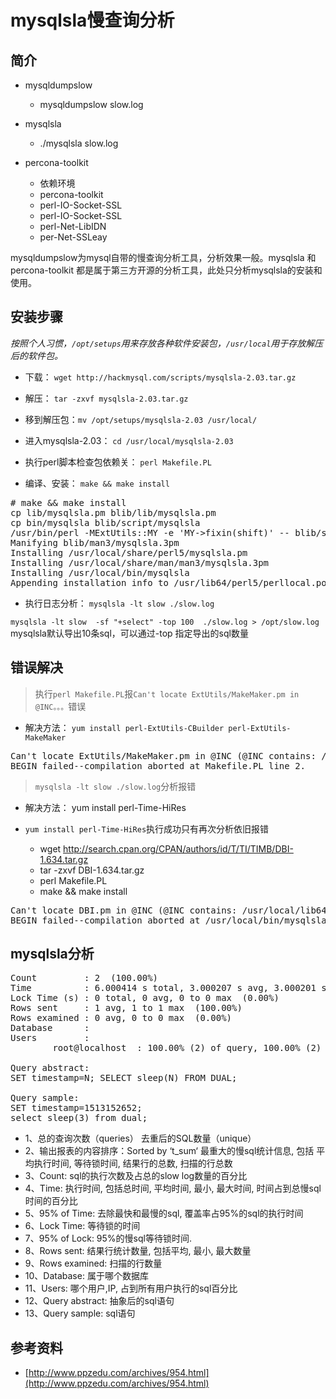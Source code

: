 # mysqlsla慢查询分析

## 简介

- mysqldumpslow
	- mysqldumpslow slow.log

- mysqlsla
	- ./mysqlsla slow.log

- percona-toolkit
	- 依赖环境
	- percona-toolkit
	- perl-IO-Socket-SSL
	- perl-IO-Socket-SSL
	- perl-Net-LibIDN
	- per-Net-SSLeay

mysqldumpslow为mysql自带的慢查询分析工具，分析效果一般。mysqlsla 和 percona-toolkit 都是属于第三方开源的分析工具，此处只分析mysqlsla的安装和使用。

## 安装步骤

*按照个人习惯，`/opt/setups`用来存放各种软件安装包，`/usr/local`用于存放解压后的软件包。*

- 下载： `wget http://hackmysql.com/scripts/mysqlsla-2.03.tar.gz`

- 解压： `tar -zxvf mysqlsla-2.03.tar.gz`

- 移到解压包：`mv /opt/setups/mysqlsla-2.03 /usr/local/`

- 进入mysqlsla-2.03： `cd /usr/local/mysqlsla-2.03`

- 执行perl脚本检查包依赖关： `perl Makefile.PL`

-  编译、安装： `make && make install`

<pre>
# make && make install
cp lib/mysqlsla.pm blib/lib/mysqlsla.pm
cp bin/mysqlsla blib/script/mysqlsla
/usr/bin/perl -MExtUtils::MY -e 'MY->fixin(shift)' -- blib/script/mysqlsla
Manifying blib/man3/mysqlsla.3pm
Installing /usr/local/share/perl5/mysqlsla.pm
Installing /usr/local/share/man/man3/mysqlsla.3pm
Installing /usr/local/bin/mysqlsla
Appending installation info to /usr/lib64/perl5/perllocal.pod
</pre>

- 执行日志分析： `mysqlsla -lt slow ./slow.log`

`mysqlsla -lt slow  -sf "+select" -top 100  ./slow.log > /opt/slow.log` mysqlsla默认导出10条sql，可以通过-top 指定导出的sql数量

## 错误解决

> 执行`perl Makefile.PL`报`Can't locate ExtUtils/MakeMaker.pm in @INC。。。`错误
	
- 解决方法： `yum install perl-ExtUtils-CBuilder perl-ExtUtils-MakeMaker`
<pre>
Can't locate ExtUtils/MakeMaker.pm in @INC (@INC contains: /usr/local/lib64/perl5 /usr/local/share/perl5 /usr/lib64/perl5/vendor_perl /usr/share/perl5/vendor_perl /usr/lib64/perl5 /usr/share/perl5 .) at Makefile.PL line 2.
BEGIN failed--compilation aborted at Makefile.PL line 2.
</pre>

> `mysqlsla -lt slow ./slow.log`分析报错

-  解决方法： yum install perl-Time-HiRes

- `yum install perl-Time-HiRes`执行成功只有再次分析依旧报错
	- wget http://search.cpan.org/CPAN/authors/id/T/TI/TIMB/DBI-1.634.tar.gz
	- tar -zxvf DBI-1.634.tar.gz
	- perl Makefile.PL
	- make && make install

<pre>
Can't locate DBI.pm in @INC (@INC contains: /usr/local/lib64/perl5 /usr/local/share/perl5 /usr/lib64/perl5/vendor_perl /usr/share/perl5/vendor_perl /usr/lib64/perl5 /usr/share/perl5 .) at /usr/local/bin/mysqlsla line 2098.
BEGIN failed--compilation aborted at /usr/local/bin/mysqlsla line 2098
</pre>


## mysqlsla分析

<pre>
Count         : 2  (100.00%)
Time          : 6.000414 s total, 3.000207 s avg, 3.000201 s to 3.000213 s max  (100.00%)
Lock Time (s) : 0 total, 0 avg, 0 to 0 max  (0.00%)
Rows sent     : 1 avg, 1 to 1 max  (100.00%)
Rows examined : 0 avg, 0 to 0 max  (0.00%)
Database      : 
Users         : 
        root@localhost  : 100.00% (2) of query, 100.00% (2) of all users

Query abstract:
SET timestamp=N; SELECT sleep(N) FROM DUAL;

Query sample:
SET timestamp=1513152652;
select sleep(3) from dual;
</pre>

- 1、总的查询次数（queries）  去重后的SQL数量（unique）
- 2、输出报表的内容排序：Sorted by ‘t_sum‘   最重大的慢sql统计信息, 包括 平均执行时间, 等待锁时间, 结果行的总数, 扫描的行总数
- 3、Count: sql的执行次数及占总的slow log数量的百分比
- 4、Time: 执行时间, 包括总时间, 平均时间, 最小, 最大时间, 时间占到总慢sql时间的百分比
- 5、95% of Time: 去除最快和最慢的sql, 覆盖率占95%的sql的执行时间
- 6、Lock Time: 等待锁的时间
- 7、95% of Lock: 95%的慢sql等待锁时间.  
- 8、Rows sent: 结果行统计数量, 包括平均, 最小, 最大数量
- 9、Rows examined: 扫描的行数量 
- 10、Database: 属于哪个数据库
- 11、Users: 哪个用户,IP, 占到所有用户执行的sql百分比
- 12、Query abstract: 抽象后的sql语句
- 13、Query sample: sql语句

## 参考资料

- [http://www.ppzedu.com/archives/954.html](http://www.ppzedu.com/archives/954.html)
